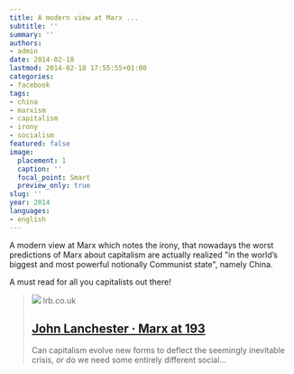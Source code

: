 ```yaml
---
title: A modern view at Marx ...
subtitle: ''
summary: ''
authors:
- admin
date: 2014-02-18
lastmod: 2014-02-18 17:55:55+01:00
categories:
- facebook
tags:
- china
- marxism
- capitalism
- irony
- socialism
featured: false
image:
  placement: 1
  caption: ''
  focal_point: Smart
  preview_only: true
slug: ''
year: 2014
languages:
- english
---
```


A modern view at Marx which notes the irony, that nowadays the worst predictions of Marx about capitalism are actually realized "in the world’s biggest and most powerful notionally Communist state", namely China. 

A must read for all you capitalists out there!
> [![](https://www.lrb.co.uk/storage/social_image_on_bg/images/3/6/6/7/6157663-1-eng-GB/LRB-3407-01.jpg)](http://www.lrb.co.uk/v34/n07/john-lanchester/marx-at-193)
> lrb.co.uk
> ## [John Lanchester · Marx at 193](http://www.lrb.co.uk/v34/n07/john-lanchester/marx-at-193)
>
>Can capitalism evolve new forms to deflect the seemingly inevitable crisis, or do we need some entirely different social...
